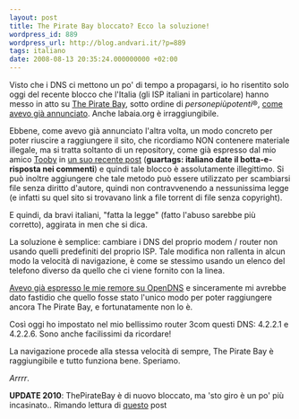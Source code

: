 ```yaml
---
layout: post
title: The Pirate Bay bloccato? Ecco la soluzione!
wordpress_id: 889
wordpress_url: http://blog.andvari.it/?p=889
tags: italiano
date: 2008-08-13 20:35:24.000000000 +02:00
---
```

Visto che i DNS ci mettono un po' di tempo a propagarsi, io ho risentito solo oggi del recente blocco che l'Italia (gli ISP italiani in particolare) hanno messo in atto su <a href="http://thepiratebay.org/">The Pirate Bay</a>, sotto ordine di <em>personepiùpotenti</em>®, <a href="http://blog.andvari.it/2008/08/10/thepiratebay-censurata-ma-la-baia-prende-contromisure/">come avevo già annunciato</a>. Anche labaia.org è irraggiungibile.

Ebbene, come avevo già annunciato l'altra volta, un modo concreto per poter riuscire a raggiungere il sito, che ricordiamo NON contenere materiale illegale, ma si tratta soltanto di un repository, come già espresso dal mio amico <a href="http://blog.tooby.name">Tooby</a> in <a href="http://blog.tooby.name/2008/08/da-oggi-litalia-censura-anche-internet/">un suo recente post</a> (<strong>guartags: italiano
date il botta-e-risposta nei commenti</strong>) e quindi tale blocco è assolutamente illegittimo. Si può inoltre aggiungere che tale metodo può essere utilizzato per scambiarsi file senza diritto d'autore, quindi non contravvenendo a nessunissima legge (e infatti su quel sito si trovavano link a file torrent di file senza copyright).

E quindi, da bravi italiani, "fatta la legge" (fatto l'abuso sarebbe più corretto), aggirata in men che si dica.

La soluzione è semplice: cambiare i DNS del proprio modem / router non usando quelli predefiniti del proprio ISP. Tale modifica non rallenta in alcun modo la velocità di navigazione, è come se stessimo usando un elenco del telefono diverso da quello che ci viene fornito con la linea.

<a href="http://blog.andvari.it/2008/08/11/opendns-si-opendns-no/">Avevo già espresso le mie remore su OpenDNS</a> e sinceramente mi avrebbe dato fastidio che quello fosse stato l'unico modo per poter raggiungere ancora The Pirate Bay, e fortunatamente non lo è.

Così oggi ho impostato nel mio bellissimo router 3com questi DNS: 4.2.2.1 e 4.2.2.6. Sono anche facilissimi da ricordare!

La navigazione procede alla stessa velocità di sempre, The Pirate Bay è raggiungibile e tutto funziona bene. Speriamo.

<em>Arrrr</em>.

<strong>UPDATE 2010</strong>: ThePirateBay è di nuovo bloccato, ma 'sto giro è un po' più incasinato.. Rimando lettura di <a href="http://blog.tntvillage.scambioetico.org/?p=5292">questo</a> post
